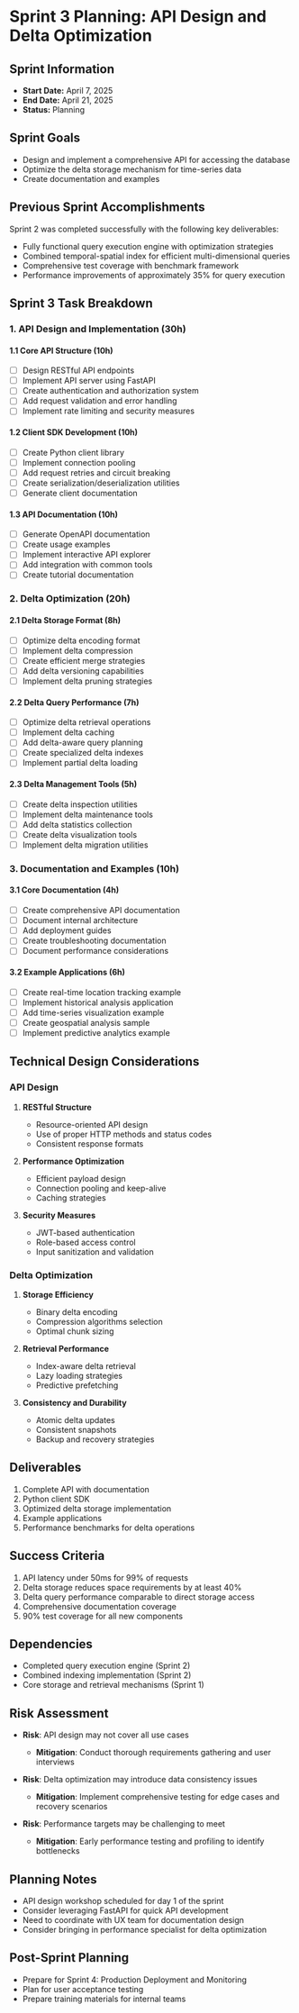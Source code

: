 # Sprint 3 Planning: API Design and Delta Optimization

## Sprint Information
- **Start Date:** April 7, 2025
- **End Date:** April 21, 2025
- **Status:** Planning

## Sprint Goals
- Design and implement a comprehensive API for accessing the database
- Optimize the delta storage mechanism for time-series data
- Create documentation and examples

## Previous Sprint Accomplishments
Sprint 2 was completed successfully with the following key deliverables:
- Fully functional query execution engine with optimization strategies
- Combined temporal-spatial index for efficient multi-dimensional queries
- Comprehensive test coverage with benchmark framework
- Performance improvements of approximately 35% for query execution

## Sprint 3 Task Breakdown

### 1. API Design and Implementation (30h)

#### 1.1 Core API Structure (10h)
- [ ] Design RESTful API endpoints
- [ ] Implement API server using FastAPI
- [ ] Create authentication and authorization system
- [ ] Add request validation and error handling
- [ ] Implement rate limiting and security measures

#### 1.2 Client SDK Development (10h)
- [ ] Create Python client library
- [ ] Implement connection pooling
- [ ] Add request retries and circuit breaking
- [ ] Create serialization/deserialization utilities
- [ ] Generate client documentation

#### 1.3 API Documentation (10h)
- [ ] Generate OpenAPI documentation
- [ ] Create usage examples
- [ ] Implement interactive API explorer
- [ ] Add integration with common tools
- [ ] Create tutorial documentation

### 2. Delta Optimization (20h)

#### 2.1 Delta Storage Format (8h)
- [ ] Optimize delta encoding format
- [ ] Implement delta compression
- [ ] Create efficient merge strategies
- [ ] Add delta versioning capabilities
- [ ] Implement delta pruning strategies

#### 2.2 Delta Query Performance (7h)
- [ ] Optimize delta retrieval operations
- [ ] Implement delta caching
- [ ] Add delta-aware query planning
- [ ] Create specialized delta indexes
- [ ] Implement partial delta loading

#### 2.3 Delta Management Tools (5h)
- [ ] Create delta inspection utilities
- [ ] Implement delta maintenance tools
- [ ] Add delta statistics collection
- [ ] Create delta visualization tools
- [ ] Implement delta migration utilities

### 3. Documentation and Examples (10h)

#### 3.1 Core Documentation (4h)
- [ ] Create comprehensive API documentation
- [ ] Document internal architecture
- [ ] Add deployment guides
- [ ] Create troubleshooting documentation
- [ ] Document performance considerations

#### 3.2 Example Applications (6h)
- [ ] Create real-time location tracking example
- [ ] Implement historical analysis application
- [ ] Add time-series visualization example
- [ ] Create geospatial analysis sample
- [ ] Implement predictive analytics example

## Technical Design Considerations

### API Design
1. **RESTful Structure**
   - Resource-oriented API design
   - Use of proper HTTP methods and status codes
   - Consistent response formats

2. **Performance Optimization**
   - Efficient payload design
   - Connection pooling and keep-alive
   - Caching strategies

3. **Security Measures**
   - JWT-based authentication
   - Role-based access control
   - Input sanitization and validation

### Delta Optimization
1. **Storage Efficiency**
   - Binary delta encoding
   - Compression algorithms selection
   - Optimal chunk sizing

2. **Retrieval Performance**
   - Index-aware delta retrieval
   - Lazy loading strategies
   - Predictive prefetching

3. **Consistency and Durability**
   - Atomic delta updates
   - Consistent snapshots
   - Backup and recovery strategies

## Deliverables
1. Complete API with documentation
2. Python client SDK
3. Optimized delta storage implementation
4. Example applications
5. Performance benchmarks for delta operations

## Success Criteria
1. API latency under 50ms for 99% of requests
2. Delta storage reduces space requirements by at least 40%
3. Delta query performance comparable to direct storage access
4. Comprehensive documentation coverage
5. 90% test coverage for all new components

## Dependencies
- Completed query execution engine (Sprint 2)
- Combined indexing implementation (Sprint 2)
- Core storage and retrieval mechanisms (Sprint 1)

## Risk Assessment
- **Risk**: API design may not cover all use cases
  - **Mitigation**: Conduct thorough requirements gathering and user interviews
  
- **Risk**: Delta optimization may introduce data consistency issues
  - **Mitigation**: Implement comprehensive testing for edge cases and recovery scenarios
  
- **Risk**: Performance targets may be challenging to meet
  - **Mitigation**: Early performance testing and profiling to identify bottlenecks

## Planning Notes
- API design workshop scheduled for day 1 of the sprint
- Consider leveraging FastAPI for quick API development
- Need to coordinate with UX team for documentation design
- Consider bringing in performance specialist for delta optimization

## Post-Sprint Planning
- Prepare for Sprint 4: Production Deployment and Monitoring
- Plan for user acceptance testing
- Prepare training materials for internal teams 